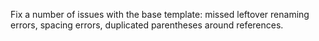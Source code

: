 Fix a number of issues with the base template: missed leftover renaming errors, spacing errors, duplicated parentheses around references.
